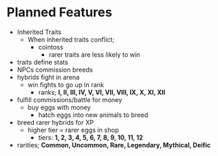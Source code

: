 # Planned Features
- Inherited Traits
  - When inherited traits conflict;
    - cointoss
      - rarer traits are less likely to win
- traits define stats
- NPCs commission breeds
- hybrids fight in arena
  - win fights to go up in rank
    - ranks; __I, II, III, IV, V, VI, VII, VIII, IX, X, XI, XII__
- fulfill commissions/battle for money
  - buy eggs with money
    - hatch eggs into new animals to breed
- breed rarer hybrids for XP
  - higher tier = rarer eggs in shop
    - tiers: __1, 2, 3, 4, 5, 6, 7, 8, 9, 10, 11, 12__
- rarities; __Common, Uncommon, Rare, Legendary, Mythical, Deific__